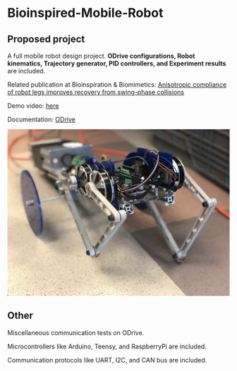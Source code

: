 # Bioinspired-Mobile-Robot

## Proposed project

A full mobile robot design project. **ODrive configurations, Robot kinematics, Trajectory generator, PID controllers, and Experiment results** are included.

Related publication at Bioinspiration & Biomimetics: [Anisotropic compliance of robot legs improves recovery from swing-phase collisions
](https://iopscience.iop.org/article/10.1088/1748-3190/ac0b99/meta)

Demo video: [here](https://drive.google.com/file/d/1brcKvyuhxSXbip7MoVo0s_F8ZG0VlAbW/view?usp=share_link)

Documentation: [ODrive](https://docs.odriverobotics.com/)

![alt text](https://github.com/holyhenry/Bioinspired-Mobile-Robot/blob/master/IMG_8668.jpeg "IROS demo pic")


## Other

Miscellaneous communication tests on ODrive.

Microcontrollers like Arduino, Teensy, and RaspberryPi are included.

Communication protocols like UART, I2C, and CAN bus are included.
